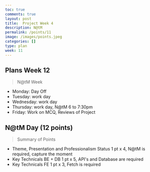 ```yaml
---
toc: true
comments: true
layout: post
title:  Project Week 4
description: N@tM
permalink: /points/11
image: /images/points.jpeg
categories: []
type: plan
week: 11
---
```


## Plans Week 12
> N@tM Week
- Monday: Day Off
- Tuesday: work day
- Wednesday: work day
- Thursday: work day, N@tM 6 to 7:30pm
- Friday: Work on MCQ, Reviews of Project

## N@tM Day (12 points)
> Summary of Points
- Theme, Presentation and Professionalism Status 1 pt x 4, N@tM is required, capture the moment
- Key Technicals BE + DB 1 pt x 5, API's and Database are required
- Key Technicals FE 1 pt x 3, Fetch is required